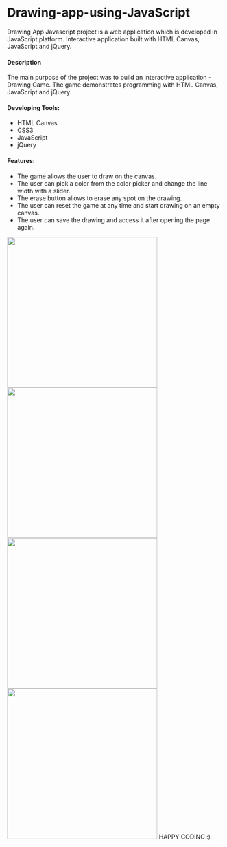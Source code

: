 # Drawing-app-using-JavaScript
Drawing App Javascript project is a web application which is developed in JavaScript platform.
Interactive application built with HTML Canvas, JavaScript and jQuery.

<h4>Description</h4>
<p>The main purpose of the project was to build an interactive application - Drawing Game. The game demonstrates programming with HTML Canvas, JavaScript and jQuery.</p>
<h4>Developing Tools:</h4>
<ul>
	<li>HTML Canvas</li>
	<li>CSS3</li>
	<li>JavaScript</li>
	<li>jQuery</li>       
</ul>
<h4>Features:</h4>
<ul>
	<li>The game allows the user to draw on the canvas.</li>
	<li>The user can pick a color from the color picker and change the line width with a slider.</li>
	<li>The erase button allows to erase any spot on the drawing.</li>
	<li>The user can reset the game at any time and start drawing on an empty canvas.</li>
	<li>The user can save the drawing and access it after opening the page again.</li>
</ul>
<img src="images/drawscreen1.png" width="350px">
<img src="images/drawscreen2.png" width="350px">
<img src="images/drawscreen3.png" width="350px">
<img src="images/drawscreen4.png" width="350px">
HAPPY CODING :)
